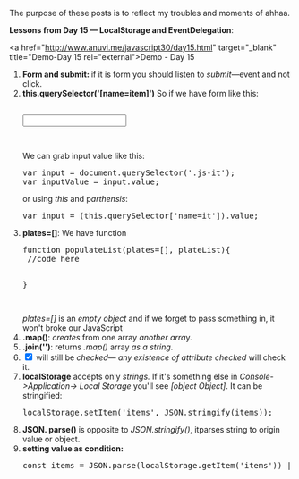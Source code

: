 
The purpose of these posts is to reflect my troubles and moments of ahhaa.

<strong>Lessons from Day 15 &mdash; LocalStorage and EventDelegation</strong>:

<a href="http://www.anuvi.me/javascript30/day15.html" target="_blank" title="Demo-Day 15 rel="external">Demo - Day 15</a>
<ol>
		<li><strong>Form and submit: </strong> if it is form you should listen to <em>submit</em>&mdash;event and not click.</li>
	<li><strong>this.querySelector('[name=item]')</strong> So if we have form like this:<pre>
<form name="frm" id="js-frm">
<input class="js-it" name="i">
</form>
</pre>
We can grab input value like this:
<pre>
var input = document.querySelector('.js-it');
var inputValue = input.value;
</pre>
or using <em>this</em> and p<em>arthensis</em>:
<pre>
var input = (this.querySelector['name=it']).value;
</pre>

</li>
	<li><strong>plates=[]</strong>: We have function<pre>
function populateList(plates=[], plateList){
 //code here
    
  }

</pre>
<em>plates=[]</em> is an <em>empty object</em> and if we forget to pass something in, it won't broke our JavaScript
</li>
	<li><strong>.map()</strong>: <em>creates</em> from one array <em>another arra</em>y.</li>
	<li><strong>.join('')</strong>: returns <em>.map() </em>array<em> as a string</em>.</li>
	<li><strong><input type="checkbox" checked="false"></strong> will still be <em>checked</em>&mdash; <em>any existence of attribute checked</em> will check it.</li>
	<li><strong>localStorage</strong> accepts only <em>strings.</em> If it's something else in<em> Console->Application-> Local Storage</em> you'll see <em>[object Object]</em>. It can be stringified:<pre>
localStorage.setItem('items', JSON.stringify(items));
</pre>
</li>
	<li><strong>JSON. parse()</strong> is opposite to <em>JSON.stringify()</em>, itparses string to origin value or object.</li>
	<li><strong>setting value as condition:</strong> <pre>
const items = JSON.parse(localStorage.getItem('items')) || [];
</pre>
</li>







</ol>

